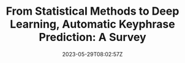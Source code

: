 ---
title: "From Statistical Methods to Deep Learning, Automatic Keyphrase Prediction: A Survey"
authors:
- Binbin Xie
- Jia Song
- Liangying Shao
- Suhang Wu
- Xiangpeng Wei
- Baosong Yang
- Huan Lin
- Jun Xie
- Jinsong Su
author_notes:
- "共同一作"
- "共同一作"
- "共同一作"
- 
- 
- 
- 
- 
- "通讯作者"
date: "2023-05-29T08:02:57Z"
publishDate: "2025-05-29T08:02:57Z"
publication_types: [direction5]
publication: "**Information Processing and Management.** (CCF-B类)"
---